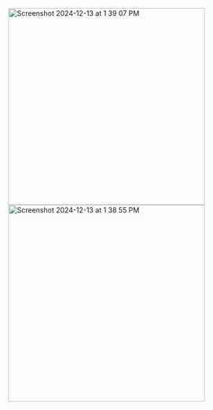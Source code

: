 
<img width="400" alt="Screenshot 2024-12-13 at 1 39 07 PM" src="https://github.com/user-attachments/assets/6c8053b2-eeb1-4289-9e73-915a338d65f8" />  
<img width="400" alt="Screenshot 2024-12-13 at 1 38 55 PM" src="https://github.com/user-attachments/assets/9ccecca1-8a61-4577-91f3-6436a40c09d4" />
